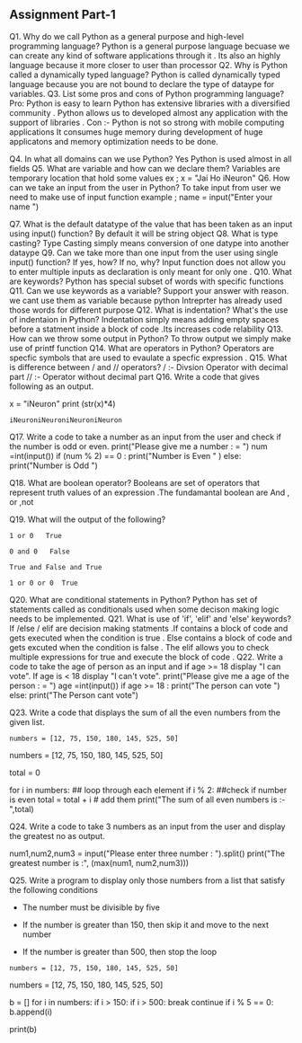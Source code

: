 ## Assignment Part-1
Q1. Why do we call Python as a general purpose and high-level programming language?
  Python is a general purpose language becuase we can create any kind of software applications through it . Its also an highly language because it more closer to user than processor 
Q2. Why is Python called a dynamically typed language?
Python is called dynamically typed language because you are not bound to declare the type of dataype for variables. 
Q3. List some pros and cons of Python programming language?
Pro:
Python is easy to learn 
Python has extensive libraries with a diversified community .
Python allows us to developed almost any application with the support of libraries . 
Con :- 
Python is not so strong with mobile computing applications 
It consumes huge memory during development of huge applicatons and memory optimization needs to be done.

Q4. In what all domains can we use Python?
Yes Python is used almost in all fields 
Q5. What are variable and how can we declare them?
Variables are temporary location that  hold some values 
ex ; x = "Jai Ho iNeuron"
Q6. How can we take an input from the user in Python?
To take input from user we need to make use of input function 
example ; 
 name = input("Enter your name ")

Q7. What is the default datatype of the value that has been taken as an input using input() function?
By default it will be string object
Q8. What is type casting?
Type Casting simply means conversion of one datype into another dataype 
Q9. Can we take more than one input from the user using single input() function? If yes, how? If no, why?
Input function does  not allow you to enter multiple inputs as declaration is only meant for only one .
Q10. What are keywords?
Python has special subset of words with specific functions 
Q11. Can we use keywords as a variable? Support your answer with reason.
we cant use them as variable because python Intreprter has already used those words for different purpose 
Q12. What is indentation? What's the use of indentaion in Python?
Indentation simply means adding empty spaces before a statment inside a block of code .Its increases code relability 
Q13. How can we throw some output in Python?
To throw output we simply make use of printf function
Q14. What are operators in Python?
Operators are specfic symbols that are used to evaulate a specfic expression . 
Q15. What is difference between / and // operators?
/ :- Divsion Operator with decimal part 
// :- Operator without decimal part 
Q16. Write a code that gives following as an output.

x = "iNeuron"
print (str(x)*4)

```
iNeuroniNeuroniNeuroniNeuron
```

Q17. Write a code to take a number as an input from the user and check if the number is odd or even.
print("Please give me a number : = ")
num  =int(input())
if (num % 2) == 0 :
    print("Number is Even " )
else:
    print("Number is Odd ")

Q18. What are boolean operator?
Booleans are set of operators that represent truth values of an expression .The  fundamantal boolean are 
And , or ,not

Q19. What will the output of the following?
```
1 or 0   True

0 and 0   False

True and False and True

1 or 0 or 0  True 
```

Q20. What are conditional statements in Python?
Python has set of statements called as conditionals used when some decison making logic needs to be implemented.
Q21. What is use of 'if', 'elif' and 'else' keywords?
If /else / elif   are decision making statments .If contains  a  block of code  and gets executed when the condition is true . Else contains a block of code and gets excuted when the condition is false . The elif allows you to check multiple expressions for true and execute the block of code . 
Q22. Write a code to take the age of person as an input and if age >= 18 display "I can vote". If age is < 18 display "I can't vote".
print("Please give me a age of the person : = ")
age =int(input())
if age >= 18 :
    print("The person can vote ")
else:
    print("The Person cant vote")


Q23. Write a code that displays the sum of all the even numbers from the given list.
```
numbers = [12, 75, 150, 180, 145, 525, 50]
```

numbers = [12, 75, 150, 180, 145, 525, 50]

total = 0 

for i in numbers: ## loop through each element 
    if i % 2: ##check if number is even 
        total = total + i  # add them 
print("The sum of all even numbers is :- ",total)


Q24. Write a code to take 3 numbers as an input from the user and display the greatest no as output.

num1,num2,num3 = input("Please enter three number : ").split()
print("The greatest number is :", (max(num1, num2,num3)))

Q25. Write a program to display only those numbers from a list that satisfy the following conditions

- The number must be divisible by five

- If the number is greater than 150, then skip it and move to the next number

- If the number is greater than 500, then stop the loop
```
numbers = [12, 75, 150, 180, 145, 525, 50]
```


numbers = [12, 75, 150, 180, 145, 525, 50]

b = []
for i in numbers:
    if i > 150:
        if i > 500:
            break
        continue
    if i % 5 == 0:
        b.append(i)
        
print(b)
